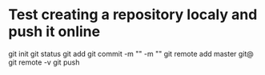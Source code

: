 
# Test creating a repository localy and push it online

git init
git status
git add
git commit -m "" -m ""
git remote add master git@
git remote -v
git push